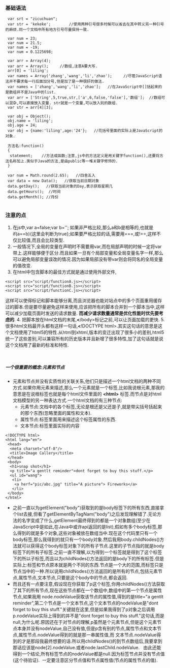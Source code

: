 ### 基础语法
```
 var srt = "zicuchuan"; 
 var str = 'kekeke';        //使用两种引号很多时候可以省去在其中转义另一种引号的麻烦.同一个文档中所有地方引号尽量保持一致.
 
 var num = 23; 
 var num = 21.5; 
 var num = -19; 
 var num = 0.1225698;
 
 var arr = Array(4); 
 var arr = Array();     //数组,注意A要大写.
 arr[0] = 'liling';
 var names = Array('zhang','wang','li','zhao');     //尽管JavaScript语法并不要求每一行后面加分号,但是加了是一种很好的做法. 
 var names = ['zhang','wang','li','zhao'];   //在JavaScript中[]括起来的是数组并不是Java中的list.
 var arr = ['String',5,true,str,['a',6,false,'false'],'数组'];  //数组可以混杂,可以直接放入变量. str就是一个变量,可以放入别的数组.
 var str = arr[4][3];
 
 var obj = Object();
 obj.name = 'liling';
 obj.age = 24;
 var obj = {name:'liling',age:'24'};   //花括号里面的实际上是JavaScript的对象.
 
 方法名:function()
 {
  statement;    //方法或函数;注意,js中的方法定义是用关键字function(),还要将方法名称加上.类似于Java的方法,是由public等一堆关键字修饰的.
 }
 
 var num = Math.round(2.65);   //四舍五入
 var data = new Data();   //获取当前日期对象
 data.getDay();   //获取当前对象的Day,表示获取星期几
 data.getHours();  //时间
 data.getMonth(); //月份
 
```

### 注意的点
1. 在js中,var a=false;var b=''; 如果非严格比较,那么a和b是相等的,也就是if(a==b){这里会判断为true};如果要严格比较的话,需要用===,或!==,这样不仅比较值,而且会比较类型.
2. 一般情况下,全局的变量在声明时不需要用var,而在局部声明的时候一定将var带上.这样能够便于区分.而且如果一旦有个局部变量和全局变量名字一样,那么可以避免局部变量误改的情况.因为如果局部没有带var则会将同名的全局变量的值改变.
3. 在html中包含脚本的最佳方式就是通过使用外部文件,
```
<script src="script/functionA.js></script>
<script src="script/functionB.js></script>
<script src="script/functionC.js></script>
```
这样可以使得标记和脚本能够分离,而且浏览器也能对站点中的多个页面重用缓存过的脚本.但是要尽量避免这样来使用,应该把所有的脚本合并到一个脚本当中,这样可以减少加载页面时发送的请求数量. **而减少请求数量通常是优化性能时优先要考虑的**.
4. 把脚本放在html文档的末尾,**<**/body>标记之前,可以让页面加载的更快.
5. 很多html文档最开头都有这样一句话,**<**!DOCTYPE html>.其实这句话的意思是这个文档使用了html5的特性.从html到xhtml,版本的变迁出现了很多小的差别,html5统一了这些差别,可以兼容所有的历史版本并且新增了很多特性,加了这句话就是说这个文档用了最新的标准和特性.

  
##### 一个很重要的概念:元素和节点
* 元素和节点并没有实质性的关联关系,他们只是描述一个html文档的两种不同方式.如果你用元素来描述,那么一个元素就是一个标签,比如我说根元素,那我的意思是在说根标签也就是每个html文件里面的 **<**html**>** 标签.而节点是对html文档模型的另一种表达方式.一个html文档的有三种节点:
  - 元素节点:文档中的各个标签,无论是根还是父还是子,就是带尖括号括起来的那个东西(忽略里面的属性和文本).
  - 属性节点:标签里面用来描述这个标签属性的东西.
  - 文本节点:标签里面实际的内容
  
```
<!DOCTYPE html>
<html lang="en"> 
 <head>  
  <meta charset="utf-8"/>  
  <title>Image Callery</title> 
 </head> 
 <body>  
  <h1>snap shot</h1>  
  <p title="a gentlt reminder">dont forget to buy this stuff.</p>  
  <ul id="wang">
   <li>
    <a herf="pic/abc.jpg" title="A picture"> Fireworks</a>
   </li>
 </body>
</html>
```

- 之前一直以为getElement("body")获取到的是body标签下的所有东西,直接拿个list去接,但看了getElementByTagNam("body")之后发现理解错了.无论方法的名字变成了什么,getElement最终得到的都是一个对象数组(至少在JavaScript中是如此,在Java中或许api返回的是list),假如有多个body标签,那么得到的就是多个对象,这些对象被放在数组当中.现在这个代码里只有一个body标签,那么我得到的就只有一个body对象.然后我用body.childNodes()方法就可以获得这个body标签对象下的所有子节点.这里的子节点指的就是body标签下的所有子标签.之前一直不理解,以为得到一个标签就是得到了这个标签下的所以子标签,而且以为childNodes()方法返回的是body下的所有标签.但是实际上:标签和节点原本就是两个不同的东西.节点是一个大的范围,而标签只是节点当中的一种.所以说用childNodes()方法返回的是所有的节点,包括元素节点,属性节点,文本节点,只要是这个body中的节点,都会返回.
- 而且还有一点要注意,假设现在你获取了p这个标签,你用childNodes()方法获取了其下的所有节点,现在这些节点都在一个数组中,数组中的第一个节点是属性节点,如果我用 node.nodeValue获取该节点的属性值,得到的是title="a gentlt reminder",第二个节点是一个文本节点,这个文本节点的nodeValue是"dont forget to buy this stuff."关键就在这里,但是如果我得到了p对象之后调用p.nodeValue实际上得到的并不是"dont forget to buy this stuff."这句话,而是null,为什么呢.原因还在于对节点的理解,p虽然是个元素节点,但是这个元素节点本身并没有nodeValue,自己没有值,但是p含有别的节点,属性节点和文本节点,属性节点.nodeValue得到的就是那一串属性值,而 文本节点.nodeValue得到的才是那段我最终想要的话.所以用childNodes()的到节点数组后,我要拿到那话应该是node[2].nodeValue.或者node.lastChild.nodeValue.    由此还能得到一个结论,所有标签节点的nodeValue都是null.因为标签节点并没有节点值(这个待验证).  一定要注意区分节点值和节点属性值(节点的属性节点的值).
